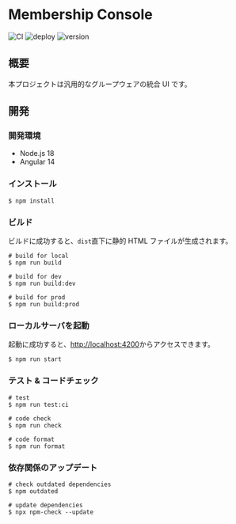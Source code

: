 # Membership Console

![CI](https://github.com/membership-console/membership-console/workflows/CI/badge.svg)
![deploy](https://github.com/membership-console/membership-console/workflows/deploy/badge.svg)
![version](https://img.shields.io/badge/version-1.0.0__SNAPSHOT-blue.svg)

## 概要

本プロジェクトは汎用的なグループウェアの統合 UI です。

## 開発

### 開発環境

-   Node.js 18
-   Angular 14

### インストール

```shell
$ npm install
```

### ビルド

ビルドに成功すると、`dist`直下に静的 HTML ファイルが生成されます。

```shell
# build for local
$ npm run build

# build for dev
$ npm run build:dev

# build for prod
$ npm run build:prod
```

### ローカルサーバを起動

起動に成功すると、[http://localhost:4200](http://localhost:4200)からアクセスできます。

```shell
$ npm run start
```

### テスト & コードチェック

```shell
# test
$ npm run test:ci

# code check
$ npm run check

# code format
$ npm run format
```

### 依存関係のアップデート

```shell
# check outdated dependencies
$ npm outdated

# update dependencies
$ npx npm-check --update
```
